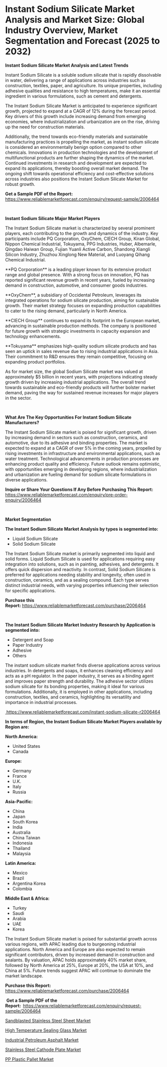 <p><h1>Instant Sodium Silicate Market Analysis and Market Size: Global Industry Overview, Market Segmentation and Forecast (2025 to 2032)</h1></p><p><strong>Instant Sodium Silicate Market Analysis and Latest Trends</strong></p>
<p><p>Instant Sodium Silicate is a soluble sodium silicate that is rapidly dissolvable in water, delivering a range of applications across industries such as construction, textiles, paper, and agriculture. Its unique properties, including adhesive qualities and resistance to high temperatures, make it an essential ingredient in various formulations, such as cement and detergents.</p><p>The Instant Sodium Silicate Market is anticipated to experience significant growth, projected to expand at a CAGR of 12% during the forecast period. Key drivers of this growth include increasing demand from emerging economies, where industrialization and urbanization are on the rise, driving up the need for construction materials. </p><p>Additionally, the trend towards eco-friendly materials and sustainable manufacturing practices is propelling the market, as instant sodium silicate is considered an environmentally benign option compared to other chemicals. Innovations in production technologies and the development of multifunctional products are further shaping the dynamics of the market. Continued investments in research and development are expected to expand its applications, thereby boosting overall market demand. The ongoing shift towards operational efficiency and cost-effective solutions across industries also positions the Instant Sodium Silicate Market for robust growth.</p></p>
<p><strong>Get a Sample PDF of the Report:&nbsp;</strong> <a href="https://www.reliablemarketforecast.com/enquiry/request-sample/2006464?utm_campaign=1885&utm_medium=2&utm_source=Github&utm_content=ia&utm_term=03042025&utm_id=instant-sodium-silicate">https://www.reliablemarketforecast.com/enquiry/request-sample/2006464</a></p>
<p>&nbsp;</p>
<p><strong>Instant Sodium Silicate Major Market Players</strong></p>
<p><p>The Instant Sodium Silicate market is characterized by several prominent players, each contributing to the growth and dynamics of the industry. Key participants include PQ Corporation, OxyChem, CIECH Group, Kiran Global, Nippon Chemical Industrial, Tokuyama, PPG Industries, Huber, Albemarle, Qingdao Haiwan Group, Fujian Yuanli Active Carbon, Shandong Xiangli Silicon Industry, Zhuzhou Xinglong New Material, and Luoyang Qihang Chemical Industrial.</p><p>**PQ Corporation** is a leading player known for its extensive product range and global presence. With a strong focus on innovation, PQ has reported significant revenue growth in recent years, fueled by increasing demand in construction, automotive, and consumer goods industries.</p><p>**OxyChem**, a subsidiary of Occidental Petroleum, leverages its integrated operations for sodium silicate production, aiming for sustainable growth. Their market strategy focuses on expanding production capabilities to cater to the rising demand, particularly in North America.</p><p>**CIECH Group** continues to expand its footprint in the European market, advancing in sustainable production methods. The company is positioned for future growth with strategic investments in capacity expansion and technology enhancements.</p><p>**Tokuyama** emphasizes high-quality sodium silicate products and has seen an uptick in sales revenue due to rising industrial applications in Asia. Their commitment to R&D ensures they remain competitive, focusing on expanding product portfolios.</p><p>As for market size, the global Sodium Silicate market was valued at approximately $5 billion in recent years, with projections indicating steady growth driven by increasing industrial applications. The overall trend towards sustainable and eco-friendly products will further bolster market demand, paving the way for sustained revenue increases for major players in the sector.</p></p>
<p>&nbsp;</p>
<p><strong>What Are The Key Opportunities For Instant Sodium Silicate Manufacturers?</strong></p>
<p><p>The Instant Sodium Silicate market is poised for significant growth, driven by increasing demand in sectors such as construction, ceramics, and automotive, due to its adhesive and binding properties. The market is expected to expand at a CAGR of over 5% in the coming years, propelled by rising investments in infrastructure and environmental applications, such as water treatment. Technological advancements in production processes are enhancing product quality and efficiency. Future outlook remains optimistic, with opportunities emerging in developing regions, where industrialization and urbanization are fueling demand for sodium silicate formulations in diverse applications.</p></p>
<p><strong>Inquire or Share Your Questions If Any Before Purchasing This Report:</strong> <a href="https://www.reliablemarketforecast.com/enquiry/pre-order-enquiry/2006464?utm_campaign=1885&utm_medium=2&utm_source=Github&utm_content=ia&utm_term=03042025&utm_id=instant-sodium-silicate">https://www.reliablemarketforecast.com/enquiry/pre-order-enquiry/2006464</a></p>
<p>&nbsp;</p>
<p><strong>Market Segmentation</strong></p>
<p><strong>The Instant Sodium Silicate Market Analysis by types is segmented into:</strong></p>
<p><ul><li>Liquid Sodium Silicate</li><li>Solid Sodium Silicate</li></ul></p>
<p><p>The Instant Sodium Silicate market is primarily segmented into liquid and solid forms. Liquid Sodium Silicate is used for applications requiring easy integration into solutions, such as in painting, adhesives, and detergents. It offers quick dispersion and reactivity. In contrast, Solid Sodium Silicate is preferred for applications needing stability and longevity, often used in construction, ceramics, and as a sealing compound. Each type serves distinct industrial needs, with varying properties influencing their selection for specific applications.</p></p>
<p><strong>Purchase this Report:&nbsp;</strong><a href="https://www.reliablemarketforecast.com/purchase/2006464?utm_campaign=1885&utm_medium=2&utm_source=Github&utm_content=ia&utm_term=03042025&utm_id=instant-sodium-silicate">https://www.reliablemarketforecast.com/purchase/2006464</a></p>
<p>&nbsp;</p>
<p><strong>The Instant Sodium Silicate Market Industry Research by Application is segmented into:</strong></p>
<p><ul><li>Detergent and Soap</li><li>Paper Industry</li><li>Adhesive</li><li>Others</li></ul></p>
<p><p>The instant sodium silicate market finds diverse applications across various industries. In detergents and soaps, it enhances cleaning efficiency and acts as a pH regulator. In the paper industry, it serves as a binding agent and improves paper strength and durability. The adhesive sector utilizes sodium silicate for its bonding properties, making it ideal for various formulations. Additionally, it is employed in other applications, including construction, textiles, and ceramics, highlighting its versatility and importance in industrial processes.</p></p>
<p><a href="https://www.reliablemarketforecast.com/instant-sodium-silicate-r2006464?utm_campaign=1885&utm_medium=2&utm_source=Github&utm_content=ia&utm_term=03042025&utm_id=instant-sodium-silicate">&nbsp;https://www.reliablemarketforecast.com/instant-sodium-silicate-r2006464</a></p>
<p><strong>In terms of Region, the Instant Sodium Silicate Market Players available by Region are:</strong></p>
<p>
    <p> <strong> North America: </strong>
        <ul>
            <li>United States</li>
            <li>Canada</li>
        </ul>
        </p> 
    <p> <strong> Europe: </strong>
        <ul>
            <li>Germany</li>
            <li>France</li>
            <li>U.K.</li>
            <li>Italy</li>
            <li>Russia</li>
        </ul>
        </p> 
    <p> <strong> Asia-Pacific: </strong>
        <ul>
            <li>China</li>
            <li>Japan</li>
            <li>South Korea</li>
            <li>India</li>
            <li>Australia</li>
            <li>China Taiwan</li>
            <li>Indonesia</li>
            <li>Thailand</li>
            <li>Malaysia</li>
        </ul>
        </p> 
    <p> <strong> Latin America: </strong>
        <ul>
            <li>Mexico</li>
            <li>Brazil</li>
            <li>Argentina Korea</li>
            <li>Colombia</li>
        </ul>
        </p> 
    <p> <strong> Middle East & Africa: </strong>
        <ul>
            <li>Turkey</li>
            <li>Saudi</li>
            <li>Arabia</li>
            <li>UAE</li>
            <li>Korea</li>
        </ul>
    </p>
    </p>
<p><p>The Instant Sodium Silicate market is poised for substantial growth across various regions, with APAC leading due to burgeoning industrial applications. North America and Europe are also expected to remain significant contributors, driven by increased demand in construction and sealants. By valuation, APAC holds approximately 40% market share, followed by North America at 25%, Europe at 20%, the USA at 10%, and China at 5%. Future trends suggest APAC will continue to dominate the market landscape.</p></p>
<p><strong>Purchase this Report: </strong><a href="https://www.reliablemarketforecast.com/purchase/2006464?utm_campaign=1885&utm_medium=2&utm_source=Github&utm_content=ia&utm_term=03042025&utm_id=instant-sodium-silicate">https://www.reliablemarketforecast.com/purchase/2006464</a></p>
<p>&nbsp;<strong>Get a Sample PDF of the Report:&nbsp;&nbsp;</strong><a href="https://www.reliablemarketforecast.com/enquiry/request-sample/2006464?utm_campaign=1885&utm_medium=2&utm_source=Github&utm_content=ia&utm_term=03042025&utm_id=instant-sodium-silicate">https://www.reliablemarketforecast.com/enquiry/request-sample/2006464</a></p>
<p><strong></strong></p>
<p><p><a href="https://github.com/elhibacajka/Market-Research-Report-List-1/blob/main/sandblasted-stainless-steel-sheet-market.md?utm_campaign=1885&utm_medium=2&utm_source=Github&utm_content=ia&utm_term=03042025&utm_id=instant-sodium-silicate">Sandblasted Stainless Steel Sheet Market</a></p><p><a href="https://github.com/drevertevell/Market-Research-Report-List-1/blob/main/high-temperature-sealing-glass-market.md?utm_campaign=1885&utm_medium=2&utm_source=Github&utm_content=ia&utm_term=03042025&utm_id=instant-sodium-silicate">High Temperature Sealing Glass Market</a></p><p><a href="https://github.com/duskodazzi34/Market-Research-Report-List-1/blob/main/industrial-petroleum-asphalt-market.md?utm_campaign=1885&utm_medium=2&utm_source=Github&utm_content=ia&utm_term=03042025&utm_id=instant-sodium-silicate">Industrial Petroleum Asphalt Market</a></p><p><a href="https://github.com/ienamoun/Market-Research-Report-List-1/blob/main/stainless-steel-cathode-plate-market.md?utm_campaign=1885&utm_medium=2&utm_source=Github&utm_content=ia&utm_term=03042025&utm_id=instant-sodium-silicate">Stainless Steel Cathode Plate Market</a></p><p><a href="https://github.com/jolashta/Market-Research-Report-List-1/blob/main/pp-plastic-pallet-market.md?utm_campaign=1885&utm_medium=2&utm_source=Github&utm_content=ia&utm_term=03042025&utm_id=instant-sodium-silicate">PP Plastic Pallet Market</a></p></p>